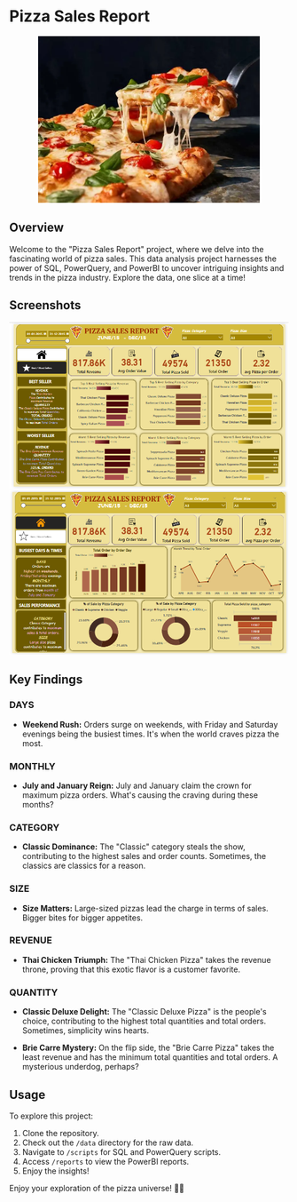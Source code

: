 # Pizza Sales Report

<p align="center">
  <img src="https://raw.githubusercontent.com/suroora/Pizza-Sales-Report-/master/img5f988ad469331a0011bc597d.webp" alt="Pizza Sales Report" width="400">
</p>

## Overview

Welcome to the "Pizza Sales Report" project, where we delve into the fascinating world of pizza sales. This data analysis project harnesses the power of SQL, PowerQuery, and PowerBI to uncover intriguing insights and trends in the pizza industry. Explore the data, one slice at a time!

## Screenshots

![Screenshot 1](/pizza_sales1.png)
![Screenshot 2](/pizza_sales2.png)


## Key Findings

### DAYS

- **Weekend Rush:** Orders surge on weekends, with Friday and Saturday evenings being the busiest times. It's when the world craves pizza the most.

### MONTHLY

- **July and January Reign:** July and January claim the crown for maximum pizza orders. What's causing the craving during these months?

### CATEGORY

- **Classic Dominance:** The "Classic" category steals the show, contributing to the highest sales and order counts. Sometimes, the classics are classics for a reason.

### SIZE

- **Size Matters:** Large-sized pizzas lead the charge in terms of sales. Bigger bites for bigger appetites.

### REVENUE

- **Thai Chicken Triumph:** The "Thai Chicken Pizza" takes the revenue throne, proving that this exotic flavor is a customer favorite.

### QUANTITY

- **Classic Deluxe Delight:** The "Classic Deluxe Pizza" is the people's choice, contributing to the highest total quantities and total orders. Sometimes, simplicity wins hearts.

- **Brie Carre Mystery:** On the flip side, the "Brie Carre Pizza" takes the least revenue and has the minimum total quantities and total orders. A mysterious underdog, perhaps?


## Usage

To explore this project:

1. Clone the repository.
2. Check out the `/data` directory for the raw data.
3. Navigate to `/scripts` for SQL and PowerQuery scripts.
4. Access `/reports` to view the PowerBI reports.
5. Enjoy the insights!

Enjoy your exploration of the pizza universe! 🍕🚀

